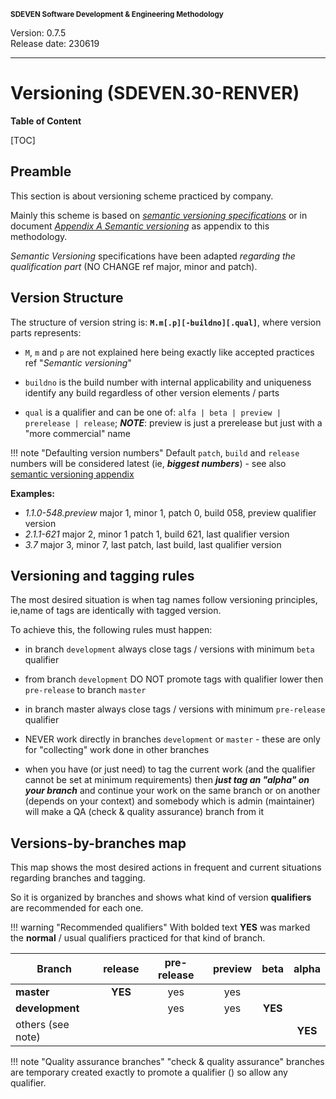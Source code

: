 <small>**SDEVEN Software Development & Engineering Methodology**</small>

Version: 0.7.5<br>
Release date: 230619

***

# Versioning (SDEVEN.30-RENVER)

**Table of Content**

[TOC]



## Preamble

This section is about versioning scheme practiced by company.

Mainly this scheme is based on *[semantic versioning specifications](https://semver.org/)* or in document *[Appendix A Semantic versioning](Appendix_A_Semantic_versioning.md)* as appendix to this methodology.

*Semantic Versioning* specifications have been adapted *regarding the qualification part* (NO CHANGE ref major, minor and patch).



## Version Structure

The structure of version string is: **`M.m[.p][-buildno][.qual]`**, where version parts represents:

* `M`, `m` and `p` are not explained here being exactly like accepted practices ref "*Semantic versioning*"

* `buildno` is the build number with internal applicability and uniqueness identify any build regardless of other version elements / parts

* `qual` is a qualifier and can be one of: `alfa | beta | preview | prerelease | release`; ***NOTE***: preview is just a prerelease but just with a "more commercial" name

!!! note "Defaulting version numbers"
    Default `patch`, `build` and `release` numbers will be considered latest (ie, ***biggest numbers***) - see also [semantic versioning appendix](Appendix_A_Semantic_versioning.md)


**Examples:**

* *1.1.0-548.preview* major 1, minor 1, patch 0, build 058, preview qualifier version 
* *2.1.1-621* major 2, minor 1 patch 1, build 621, last qualifier version
* *3.7* major 3, minor 7, last patch, last build, last qualifier version



## Versioning and tagging rules

The most desired situation is when tag names follow versioning principles, ie,name of tags are identically with tagged version.

To achieve this, the following rules must happen:

* in branch `development` always close tags / versions with minimum `beta` qualifier

* from branch `development` DO NOT promote tags with qualifier lower then `pre-release` to branch `master`

* in branch master always close tags / versions with minimum `pre-release` qualifier

* NEVER work directly in branches `development` or `master` - these are only for "collecting" work done in other branches

* when you have (or just need) to tag the current work (and the qualifier cannot be set at minimum requirements) then ***just tag an "alpha" on your branch*** and continue your work on the same branch or on another (depends on your context) and somebody which is admin (maintainer) will make a QA (check & quality assurance) branch from it



## Versions-by-branches map

This map shows the most desired actions in frequent and current situations regarding branches and tagging.

So it is organized by branches and shows what kind of version **qualifiers** are recommended for each one.

!!! warning "Recommended qualifiers"
    With bolded text **YES** was marked the **normal** / usual qualifiers practiced for that kind of branch.



| Branch            | release | pre-release | preview |  beta   |  alpha  |
| ----------------- | :-----: | :---------: | :-----: | :-----: | :-----: |
| **master**        | **YES** |     yes     |   yes   |         |         |
| **development**   |         |     yes     |   yes   | **YES** |         |
| others (see note) |         |             |         |         | **YES** |


!!! note "Quality assurance branches"
    "check & quality assurance" branches are temporary created exactly to promote a qualifier () so allow any qualifier.




